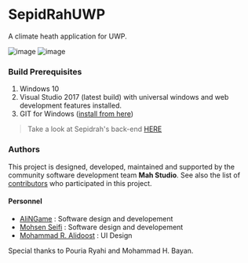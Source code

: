 # SepidRahUWP

A climate heath application for UWP.

![image](https://user-images.githubusercontent.com/22152065/38911819-fd9278fc-42e6-11e8-9f39-22bfaa23c616.png)
![image](https://user-images.githubusercontent.com/22152065/38917463-1b2cdaba-4300-11e8-9675-b18c5ca2fae8.png)

### Build Prerequisites

1. Windows 10
2. Visual Studio 2017 (latest build) with universal windows and web development features installed.
3. GIT for Windows ([install from here](http://gitforwindows.org/))

>Take a look at Sepidrah's back-end [HERE](https://github.com/MahStudio/SepidrahWeb)

### Authors

This project is designed, developed, maintained and supported by the community software development team **Mah Studio**.
See also the list of [contributors](https://github.com/MahStudio/SepidRahUWP/contributors) who participated in this project.

#### Personnel

- [AliNGame](https://github.com/NGame1) : Software design and developement
- [Mohsen Seifi](https://github.com/mohsens22) : Software design and developement
- [Mohammad R. Alidoost](https://www.instagram.com/mr.alidoost/) : UI Design
 
Special thanks to Pouria Ryahi and Mohammad H. Bayan.
